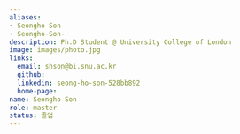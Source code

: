 ```yaml
---
aliases:
- Seongho Son 
- Seongho-Son-
description: Ph.D Student @ University College of London
image: images/photo.jpg
links:
  email: shson@bi.snu.ac.kr
  github: 
  linkedin: seong-ho-son-528bb892
  home-page: 
name: Seongho Son 
role: master
status: 졸업
---
```

